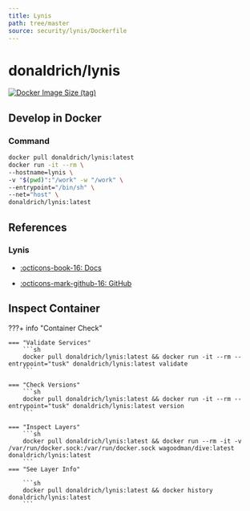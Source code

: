 ```yaml
---
title: Lynis
path: tree/master
source: security/lynis/Dockerfile
---
```


# donaldrich/lynis

[![Docker Image Size (tag)](https://img.shields.io/docker/image-size/donaldrich/lynis/latest?color=blue&label=size&logo=docker&style=flat-square)](https://hub.docker.com/r/donaldrich/lynis/latest)

## Develop in Docker

### Command

```sh
docker pull donaldrich/lynis:latest
docker run -it --rm \
--hostname=lynis \
-v "$(pwd)":"/work" -w "/work" \
--entrypoint="/bin/sh" \
--net="host" \
donaldrich/lynis:latest
```

## References

### Lynis

- [:octicons-book-16: Docs](https://cisofy.com/lynis)

- [:octicons-mark-github-16: GitHub](https://github.com/CISOfy/lynis)

## Inspect Container

???+ info "Container Check"

    === "Validate Services"
        ```sh
        docker pull donaldrich/lynis:latest && docker run -it --rm --entrypoint="tusk" donaldrich/lynis:latest validate
        ```

    === "Check Versions"
        ```sh
        docker pull donaldrich/lynis:latest && docker run -it --rm --entrypoint="tusk" donaldrich/lynis:latest version
        ```

    === "Inspect Layers"
        ```sh
        docker pull donaldrich/lynis:latest && docker run --rm -it -v /var/run/docker.sock:/var/run/docker.sock wagoodman/dive:latest donaldrich/lynis:latest
        ```
    === "See Layer Info"

        ```sh
        docker pull donaldrich/lynis:latest && docker history donaldrich/lynis:latest
        ```
